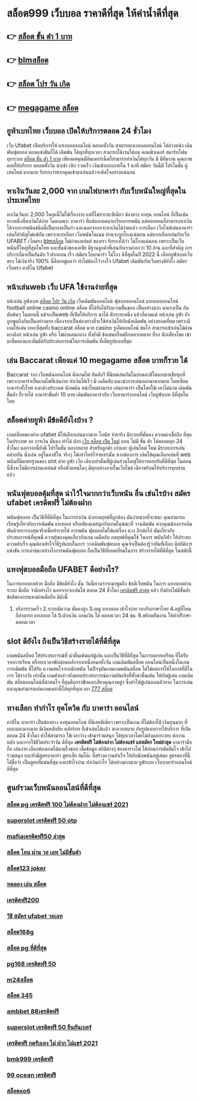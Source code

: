 # สล็อต999 เว็บบอล ราคาดีที่สุด ให้ค่าน้ำดีที่สุด

## 👉 [สล็อต ขั้น ต่ํา 1 บาท](https://www.ufaeat.com/register/)
## 👉 [blmสล็อต](https://www.ufaeat.com/register/)
## 👉 [สล็อต โปร วัน เกิด](https://www.ufaeat.com/)
## 👉 [megagame สล็อต](https://www.ufaeat.com/regis-ufabet-master-free/)

## ยูฟ่าเบทไทย  เว็บบอล  เปิดให้บริการตลอด 24 ชั่วโมง

เว็บ Ufabet  เปิดบริการให้ แทงบอลออนไลน์   ตลอดทั้งวัน  สามารถแทงบอลออนไลน์ ได้ล่วงหน้า เดิมพันฟุตบอล  ตอนแข่งขันก็ได้ เดิมพัน ได้ทุกที่ทุกเวลา สามารถใช้งานได้บน คอมพิวเตอร์  สมาร์ทโฟน ทุกระบบ [สล็อต ขั้น ต่ํา 1 บาท](https://www.ufaeat.com/register/) เพียงแค่คุณมีอินเตอร์เน็ตก็สามารถทำเงินได้ทุกวัน มี มีทีมงาน คุณภาพคอยให้บริการ ตลอดทั้งวัน   นำเข้า   เบิก  รวดเร็ว  เงินเข้าออกภายใน 1 นาที สมัคร วันนี้มี โปรโมชั่น  ผู้เล่นใหม่  มากมาย  รับรองว่าหากคุณเข้ามาเล่นแล้วจะติดใจอย่างแน่นอน 


## หาเงินวันละ 2,000  จาก เกมไพ่บาคาร่า  กับเว็บพนันใหญ่ที่สุดในประเทศไทย

หาเงินวันละ 2,000  ในยุคนี้ไม่ใช่เรื่องง่าย แต่ก็ไม่ยากซะทีเดียว ช่องทาง ลงทุน  ออนไลน์ ก็เป็นเช่นทางหนึ่งที่หาเงินได้ง่าย โดยเฉพาะ บาคาร่า ที่แม้หลายคนจะเรียกการพนัน แต่หลายคนก็สามารถหาเงินได้จากการพนันชนิดนี้เป็นกอบเป็นกำ และนอกจากกจะหาเงินได้ง่ายแล้ว การเลือก  เว็บไซต์เล่นบาคาร่า  เล่นก็สำคัญไม่แพ้กัน เพราะหากเลือก  เว็บพนันโนเนม  ท่านจะถูกโกงแน่นอน แต่หากเลือกเล่นกับเว็บ UFABET เว็บตรง [blmสล็อต](https://www.ufaeat.com/) ไม่ผ่านเอเย่นต์ ของเรา รับรองได้ว่า ไม่โกงแน่นอน เพราะเป็นเว็บพนันที่ใหญ่ที่สุดในไทย และชั้นนำของเอเชีย มีฐานลูกค้าที่เล่นกับเรามากกว่า 10 ล้าน และที่สำคัญ การบริการก็มาเป็นอันดับ 1 ฝากถอน เร็ว สมัครเว็บบาคาร่า ไม่โกง ดีที่สุดในปี 2022 นี้ เลือกยูฟ่าเบทเว็บตรง ได้เงินจริง 100% นี่คือเหตูผลว่า ทำไม่ต้องไว้วางใจ Ufabet  เดิมพันกับเว็บตรงดียังไง  สมัครเว็บตรง คาสิโน Ufabet   


## หน้าเล่นweb  เว็บ UFA ใช้งานง่ายที่สุด 

หน้าเล่น ยูฟ่าเบท  [สล็อต โปร วัน เกิด](https://www.ufaeat.com/regis-ufabet-master-free/)  เว็บเดิมพันออนไลน์ ฟุตบอลออนไลน์ แทงบอลออนไลน์ football online  casino online    สล็อต ที่ได้รับได้รับความชื่นชอบ เป็นอย่างมาก มาแรงเป็น  อันดับต้นๆ  ในตอนนี้  แม้จะเป็นweb ที่เปิดให้บริการ มาได้ สักระยะหนึ่ง แล้วก็ตามแต่ หน้าเล่น  ยูฟ่า ยังถูกพูดถึงกันเป็นอย่างมาก เนื่องจากเป็นช่องทางที่จะใช้ทำเงินให้กับนักเดิมพัน   อย่างยอดเยี่ยม เพราะมีเกมให้เล่น เยอะที่สุดทั้ง  baccarat สล็อต  มวย  casino   รูเล็ตออนไลน์   ชนไก่ สามารถเข้าเล่นได้ผ่านทางลิงก์  หน้าเล่น  ยูฟ่า หรือ  ไม่ผ่านคนกลาง ทั้งยังมี ข้อเสนอใหม่อีกหลากหลาย ที่รอ นักเสี่ยงโชค เข้ามาลิ้มลองและสัมผัสกับประสบการณ์ในการเดิมพัน ที่เต็มรูปแบบที่สุด


## เล่น Baccarat  เพียงแค่ 10 **megagame สล็อต** บาทก็รวย ได้

 Baccarat  จาก  เว็บพนันออนไลน์ คือเกมไพ่ อันดับ1   ที่นิยมเล่นกันในบ่อนคาสิโนแถบเอเชียทุกที่  เพราะบาคาร่าเป็นเกมไพ่ที่เล่นง่าย ทำเงินได้เร็ว มี เคล็ดลับ   แนะนำการเล่นออกมามากมาย โดยเซียนบาคาร่าทั้งไทย และต่างประเทศ นักพนัน หน้าใหม่สามารถ เล่นบาคาร่า เป็นโดยใช้เวลาไม่นาน เดิมพันขั้นต่ำ ก็รวยได้ บาคาร่าขั้นต่ำ 10 บาท เดิมพันบาคาร่ากับ เว็บบาคาร่าออนไลน์  เว็บยูฟ่าเบท ดีที่สุดในไทย


## สล็อตค่ายยูฟ่า มีข้อดียังไงบ้าง ?
 เกมสล็อตของค่าย ufabet มีให้เลือกเล่นมากมาย โบนัส  จ่ายจริง มีระบบที่มั่นคง  ความน่าเชื่อถือ ที่สุดในประเทศ  งบ การเงิน มั่นคง  ทำได้  ฝาก [เว็บ สล็อต เปิด ใหม่](https://www.ufaeat.com/ทางเข้ายูฟ่าเบท-ufabet/) ถอน ไม่มี ขั้น ต่ํา ได้ตลอดทุก 24 ชั่วโมง นอกจากนี้ยังมี โปรโมชั่น หลากหลาย สำหรับลูกค้า เก่าและ ผู้เล่นใหม่ ใหม่ มีระบบการเล่น  คล้ายกัน นั่งเล่น อยู่ในคาสิโน  จริงๆ ได้เท่าไหร่ก็จ่ายเท่านั้น หากต้องการ เล่นให้คุณเลือกเล่นที่ web พนันที่มีมาตรฐานของ slot ค่าย ยูฟ่า  เว็บ เดียวเท่านั้นที่ผู้เล่นส่วนใหญ่ให้การตอบรับที่ดีที่สุด ในตอนนี้ซึ่งจะไม่มีการผ่านเอเย่นต์ หรือตัวแทนใดๆ มีทุกอย่างภายในเว็บไชต์ เดียวพร้อมให้บริการทุกท่านแล้ว

##  พนันฟุตบอลคุ้มที่สุด  น่าไว้ใจมากกว่าเว็บพนัน อื่น เช่นไรบ้าง **สมัคร ufabet เครดิตฟรี ไม่ต้องฝาก** 

พนันฟุตบอล เป็นวิธีที่ที่ดีที่สุด ในการทำเงิน ด้วยกลยุทธ์ที่ถูกต้อง มันง่ายมากที่จะชนะ คุณสามารถเรียนรู้เกี่ยวกับการเดิมพัน  แทงบอล หรือเพียงแค่สนุกกับเกมในขณะที่ วางเดิมพัน หากคุณต้องการเดิมพันด้วยการลงทุนจริงเพื่อทำรายได้ การพนัน ฟุตบอลไม่ใช่แค่เรื่อง ดวง อีกต่อไป มันเกี่ยวกับ ประสบการณ์ที่คุณมี ความรู้ของคุณเกี่ยวกับเกม  เคล็ดลับ กลยุทธ์ที่คุณใช้ ในการ พนันกีฬา ให้ประสบความสำเร็จ คุณต้องเข้าใจวิธีรูปแบบในการ วางเดิมพันฟุตบอล คุณจำเป็นต้องรู้ว่าทีมที่เลือก  มีสถิติการแข่งขัน การเอาชนะอย่างไรการพนันฟุตบอล ถือเป็นวิธีที่ยอดเยี่ยมในการ สร้างรายได้ที่ดีที่สุด ในสมัยนี้ 

##  แทงฟุตบอลมือถือ UFABET  ดีอย่างไร?

ในการแทงบอลด้วย มือถือ มีข้อดียังไง  นั้น วันนี้ทางเราจะมาพูดถึง ข้อดีเว็บพนัน ในการ แทงบอลผ่านระบบ มือถือ ว่าดีอย่างไร นอกจากจะเล่นได้  ตลอด 24 ชั่วโมง  [เครดิตฟรี ล่าสุด](https://www.ufaeat.com/ufabet-master-login/) แล้ว ยังฝากไม่มีขั้นต่ำ  ข้อดีของการแทงผ่านมือถือ มีดังนี้

1. บริการรวดเร็ว
2.ระบบมีความ  มั่นคงสูง 
3.เมนู แทงบอล เข้าใจง่าย รองรับภาษาไทย
4.อยู่ที่ไหนก็สามารถ แทงบอล ได้
5.ฝากเงิน ถอนเงิน ได้ ตลอดเวลา 24 ชม.
6.พร้อมทีมงาน ให้คำปรึกษาตลอดเวลา


##  slot  ดียังไง ถึงเป็นวิธีสร้างรายได้ที่ดีที่สุด 

เกมพนันสล็อต ให้ประสบการณ์ที่ น่าตื่นเต้นแก่ผู้เล่น  และเป็นวิธีที่ดีที่สุด ในการคลายเครียด ที่ได้รับจากการเรียน หรือหาเวลาพักผ่อนหลังจากเหนื่อยมาทั้งวัน  เกมเดิมพันสล็อต ออนไลน์เป็นหนึ่งในเกม การเดิมพัน ที่ได้รับ ความสนใจจากนักพนัน ในปัจจุบันเกมเกมพนันสล็อต  ไม่ใช่แค่การให้โอกาสที่ดีในการ ได้รางวัล เท่านั้น เกมดังกล่าวยังมอบประสบการณ์ความบันเทิงที่ทั้งน่าตื่นเต้น ให้กับผู้เล่น  เกมเดิมพัน  สล็อตออนไลน์ที่น่าสนใจ ที่สุดคือกราฟิกและเสียงคุณภาพสูง ซึ่งทำให้ผู้เล่นถอนตัวยาก ในการเล่นและคุณสามารถเล่นเกมเหล่านี้ได้ทุกที่ทุกเวลา [777 สล็อต](https://www.ufaeat.com/credit-free-50/) 


## ทางเลือก ทำกำไร ยุคโควิด กับ บาคาร่า ออนไลน์ 

คาสิโน บาคาร่า เป็นช่องทาง  ลงทุนออนไลน์ ที่ดีเลยทีเดียว เพราะเป็นเกม ที่ไม่ต้องใช้ เงินทุนมาก ที่เยอะแยะมากมาย มีเงินหลักสิบ หลักร้อย ก็เข้าเล่นได้เเล้ว สะดวกสบาย กับรูปแบบการให้บริการ ที่เปิด ตลอด 24 ชั่วโมง  ทำให้สามารถ ใช้เวลาว่าง เข้ามาร่วมสนุก ได้ทุกเวลาโดยไม่ส่งผลกระทบ ต่องานหลัก และการใช้ชีวิตประจำวัน  ดีที่สุด  **เครดิตฟรี ไม่ต้องฝาก ไม่ต้องแชร์ แค่สมัคร ใหม่ล่าสุด** บาคาร่ามือถือ เล่นง่าย เลือกห้องเกมได้ตามใจชอบ เช็คข้อมูล สถิติต่างๆ ของตารางไพ่ ได้ก่อนการตัดสินใจ เข้าไปร่วมสนุก และยังมีสูตรบาคาร่า  สูตรเฮีย ล้มโต๊ะ   ที่สร้างความสำเร็จ ให้กับนักพนันอยู่เสมอ สูตรของที่นี่ ได้ชื่อว่า เป็นสูตรที่แม่นที่สุด และเข้าใจง่าน ทำเงินกำไร ได้อย่างมากมาย  ยูฟ่าเบท  เว็บบาคาร่าออนไลน์ ดีที่สุด

## ศูนย์รวมเว็บพนันออนไลน์ที่ดีที่สุด

### [สล็อต pg เครดิตฟรี 100 ไม่ต้องฝาก ไม่ต้องแชร์ 2021](https://atom.io/themes/UFAEAT%20ทางเข้า%20เว็บตรง%20UFABET%20สล็อต%20555%20008%20สล็อต%20ฟรีเครดิต%20100%)
### [superslot เครดิตฟรี 50 otp](https://atom.io/themes/UFAEAT%20ทางเข้า%20เว็บตรง%20UFABET%20789bet%20เครดิตฟรี%20008%20สล็อต%20ฟรีเครดิต%20100%)
### [mafiaเครดิตฟรี50 ล่าสุด](https://atom.io/themes/UFAEAT%20ทางเข้า%20เว็บตรง%20UFABET%20ทาง%20เข้า%20โจ๊ก%20เกอร์%20สล็อต%20008%20สล็อต%20ฟรีเครดิต%20100%)
### [สล็อต โอน ผ่าน วอ เลท ไม่มีขั้นต่ํา](https://atom.io/themes/UFAEAT%20ทางเข้า%20เว็บตรง%20UFABET%20เครดิตฟรี100ไม่ต้องฝากไม่ต้องแชร์%20008%20สล็อต%20ฟรีเครดิต%20100%)
### [สล็อต123 joker](https://atom.io/themes/UFAEAT%20ทางเข้า%20เว็บตรง%20UFABET%20สล็อต%20ออ%20โต้%20วอ%20เลท%20008%20สล็อต%20ฟรีเครดิต%20100%)
### [ทดลอง เล่น สล็อต](https://atom.io/themes/UFAEAT%20ทางเข้า%20เว็บตรง%20UFABET%20สมาชิกใหม่%20สล็อต%20008%20สล็อต%20ฟรีเครดิต%20100%)
### [เครดิตฟรี200](https://atom.io/themes/UFAEAT%20ทางเข้า%20เว็บตรง%20UFABET%20bmk999%20เครดิตฟรี%20008%20สล็อต%20ฟรีเครดิต%20100%)
### [วิธี สมัคร ufabet วอเลท](https://atom.io/themes/UFAEAT%20ทางเข้า%20เว็บตรง%20UFABET%20สมัคร%20สล็อต%20008%20สล็อต%20ฟรีเครดิต%20100%)
### [สล็อต168g](https://atom.io/themes/UFAEAT%20ทางเข้า%20เว็บตรง%20UFABET%20สล็อต%20ฝาก20รับ100%20ทํา%20200ถอนได้100%20008%20สล็อต%20ฟรีเครดิต%20100%)
### [สล็อต pg ที่ดีที่สุด](https://atom.io/themes/UFAEAT%20ทางเข้า%20เว็บตรง%20UFABET%20สล็อต%20โร%20ม่า%20แตก%20008%20สล็อต%20ฟรีเครดิต%20100%)
### [pg168 เครดิตฟรี 50](https://atom.io/themes/UFAEAT%20ทางเข้า%20เว็บตรง%20UFABET%20wow%20slot%20444%20เครดิตฟรี%20100%20008%20สล็อต%20ฟรีเครดิต%20100%)
### [m24สล็อต](https://atom.io/themes/UFAEAT%20ทางเข้า%20เว็บตรง%20UFABET%20สล็อต%20ฝาก%2050%20รับ%20100%20ถอนไม่อั้น%20008%20สล็อต%20ฟรีเครดิต%20100%)
### [สล็อต 345](https://atom.io/themes/UFAEAT%20ทางเข้า%20เว็บตรง%20UFABET%20สมัคร%20ufabet%20ฝากถอน%20ไม่มีขั้นต่ํา%20008%20สล็อต%20ฟรีเครดิต%20100%)
### [ambbet 88เครดิตฟรี](https://atom.io/themes/UFAEAT%20ทางเข้า%20เว็บตรง%20UFABET%20superslot777%20เครดิตฟรี%2030%20ยืนยัน%20otp%20ล่าสุด%20008%20สล็อต%20ฟรีเครดิต%20100%)
### [superslot เครดิตฟรี 50 ยืนยันเบอร์](https://atom.io/themes/UFAEAT%20ทางเข้า%20เว็บตรง%20UFABET%20joker123%20joker%20สล็อต%20008%20สล็อต%20ฟรีเครดิต%20100%)
### [เครดิตฟรี กดรับเอง ไม่ ฝาก ไม่แชร์ 2021](https://atom.io/themes/UFAEAT%20ทางเข้า%20เว็บตรง%20UFABET%20สล็อตxo44%20008%20สล็อต%20ฟรีเครดิต%20100%)
### [bmk999 เครดิตฟรี](https://atom.io/themes/UFAEAT%20ทางเข้า%20เว็บตรง%20UFABET%20pxj%20เครดิตฟรี%2038%20008%20สล็อต%20ฟรีเครดิต%20100%)
### [99 ocean เครดิตฟรี](https://atom.io/themes/UFAEAT%20ทางเข้า%20เว็บตรง%20UFABET%20ซุปเปอร์%20สล็อต%20008%20สล็อต%20ฟรีเครดิต%20100%)
### [สล็อตxo6](https://atom.io/themes/UFAEAT%20ทางเข้า%20เว็บตรง%20UFABET%20winner55%20เครดิตฟรี%20300%20008%20สล็อต%20ฟรีเครดิต%20100%)